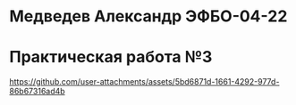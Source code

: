 # Медведев Александр ЭФБО-04-22

# Практическая работа №3




https://github.com/user-attachments/assets/5bd6871d-1661-4292-977d-86b67316ad4b

